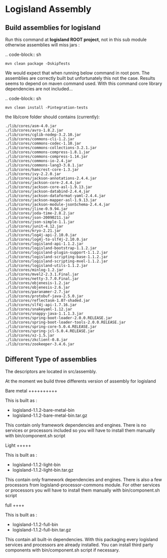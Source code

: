 Logisland Assembly
==================

Build assemblies for logisland
------------------------------

Run this command at **logisland ROOT project**, not in this sub module otherwise assemblies will miss jars :

.. code-block:: sh

    mvn clean package -DskipTests
    
We would expect that when running below command in root pom. 
The assemblies are correctly built but unfortunately this not the case.
Results seems to depend on maven command used.
With this command core library dependencies are not included...

.. code-block:: sh

    mvn clean install -Pintegration-tests

the lib/core folder should contains (currently):

```
./lib/cores/asm-4.0.jar
./lib/cores/avro-1.8.2.jar
./lib/cores/cglib-nodep-3.2.10.jar
./lib/cores/commons-cli-1.2.jar
./lib/cores/commons-codec-1.10.jar
./lib/cores/commons-collections-3.2.1.jar
./lib/cores/commons-compress-1.8.1.jar
./lib/cores/commons-compress-1.14.jar
./lib/cores/commons-io-2.4.jar
./lib/cores/commons-lang3-3.8.1.jar
./lib/cores/hamcrest-core-1.3.jar
./lib/cores/ivy-2.2.0.jar
./lib/cores/jackson-annotations-2.4.4.jar
./lib/cores/jackson-core-2.4.4.jar
./lib/cores/jackson-core-asl-1.9.13.jar
./lib/cores/jackson-databind-2.4.4.jar
./lib/cores/jackson-dataformat-yaml-2.4.4.jar
./lib/cores/jackson-mapper-asl-1.9.13.jar
./lib/cores/jackson-module-jsonSchema-2.4.4.jar
./lib/cores/jline-0.9.94.jar
./lib/cores/joda-time-2.8.2.jar
./lib/cores/json-20090211.jar
./lib/cores/json-simple-1.1.jar
./lib/cores/junit-4.12.jar
./lib/cores/kryo-2.21.jar
./lib/cores/log4j-api-2.10.0.jar
./lib/cores/log4j-to-slf4j-2.10.0.jar
./lib/cores/logisland-api-1.1.2.jar
./lib/cores/logisland-bootstrap-1.1.2.jar
./lib/cores/logisland-plugin-support-1.1.2.jar
./lib/cores/logisland-scripting-base-1.1.2.jar
./lib/cores/logisland-scripting-mvel-1.1.2.jar
./lib/cores/logisland-utils-1.1.2.jar
./lib/cores/minlog-1.2.jar
./lib/cores/mvel2-2.3.1.Final.jar
./lib/cores/netty-3.7.0.Final.jar
./lib/cores/objenesis-1.2.jar
./lib/cores/objenesis-2.6.jar
./lib/cores/paranamer-2.7.jar
./lib/cores/protobuf-java-2.5.0.jar
./lib/cores/reflectasm-1.07-shaded.jar
./lib/cores/slf4j-api-1.7.16.jar
./lib/cores/snakeyaml-1.12.jar
./lib/cores/snappy-java-1.1.1.3.jar
./lib/cores/spring-boot-loader-2.0.0.RELEASE.jar
./lib/cores/spring-boot-loader-tools-2.0.0.RELEASE.jar
./lib/cores/spring-core-5.0.4.RELEASE.jar
./lib/cores/spring-jcl-5.0.4.RELEASE.jar
./lib/cores/xz-1.5.jar
./lib/cores/zkclient-0.8.jar
./lib/cores/zookeeper-3.4.6.jar
```
 

Different Type of assemblies
----------------------------

The descriptors are located in src/assembly.

At the moment we build three differents version of assembly for logisland

Bare metal
++++++++++

This is built as :
* logisland-1.1.2-bare-metal-bin
* logisland-1.1.2-bare-metal-bin.tar.gz

This contain only framework dependencies and engines.
There is no services or processors included so you will have to install them manually with bin/component.sh script


Light
+++++

This is built as :
* logisland-1.1.2-light-bin
* logisland-1.1.2-light-bin.tar.gz

This contain only framework dependencies and engines.
There is also a few processors from logisland-processor-commons module.
For other services or processors you will have to install them manually with bin/component.sh script

full
++++

This is built as :
* logisland-1.1.2-full-bin
* logisland-1.1.2-full-bin.tar.gz

This contain all built-in dependencies. With this packaging every logisland services and processors are already installed.
You can install third party components with bin/component.sh script if necessary.
